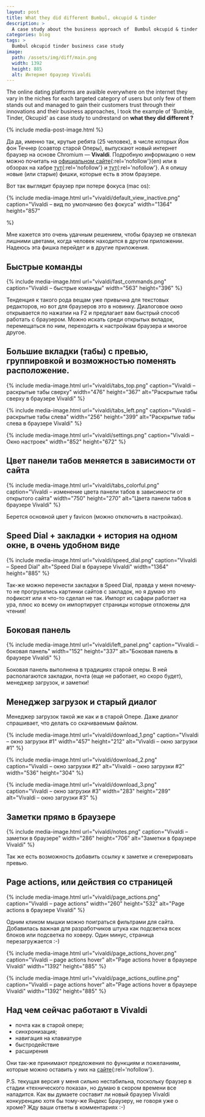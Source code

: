 ```yaml
---
layout: post
title: What they did different Bumbul, okcupid & tinder
description: >
  A case study about the business approach of  Bumbul okcupid & tinder and what they did different.
categories: blog
tags: >
  Bumbul okcupid tinder business case study
image:
  path: /assets/img/diff/main.png
  width: 1392
  height: 885
  alt: Интернет браузер Vivaldi
---
```


The online dating platforms are availble everywhere on the internet they vary in the niches for each targeted category of users but only few of them stands out and managed to gain their customers trust through their innovations and their business approaches, I took the example of 'Bumble, Tinder, Okcupid' as case study to undrestand on **what they did different ?**

{% include media-post-image.html %}

Да да, именно так, крутые ребята (25 человек), в числе которых Йон фон Течнер (соавтор старой Оперы), выпускают новый интернет браузер на основе Chromium — **Vivaldi**. Подробную информацию о нем можно почитать на [официальном сайте](http://vivaldi.com){:rel='nofollow'}(en) или в обзорах на хабре [тут](https://habrahabr.ru/post/248941/){:rel='nofollow'} и [тут](https://habrahabr.ru/post/248961/){:rel='nofollow'}. А я опишу новые (или старые) фишки, которые есть в этом браузере.

Вот так выглядит браузер при потере фокуса (mac os):

{%
	include media-image.html
	url="vivaldi/default_view_inactive.png"
	caption="Vivaldi – вид по умолчанию без фокуса"
	width="1364"
	height="857"

%}

Мне кажется это очень удачным решением, чтобы браузер не отвлекал лишними цветами, когда человек находится в другом приложении. Надеюсь эта фишка перейдет и в другие приложения.

## Быстрые команды

{%
	include media-image.html
	url="vivaldi/fast_commands.png"
	caption="Vivaldi – быстрые команды"
	width="563"
	height="396"
%}

Тенденция к такого рода вещам уже привычна для текстовых редакторов, но вот для браузеров это в новинку. Диалоговое окно открывается по нажатии на F2 и предлагает вам быстрый способ работать с браузером. Можно искать среди открытых вкладок, перемещаться по ним, переходить к настройкам браузера и многое другое.

## Большие вкладки (табы) с превью, группировкой и возможностью поменять расположение.

{% include media-image.html
	url="vivaldi/tabs_top.png"
	caption="Vivaldi – раскрытые табы сверху"
	width="476"
	height="367"
	alt="Раскрытые табы сверху в браузере Vivaldi" %}

{% include media-image.html
	url="vivaldi/tabs_left.png"
	caption="Vivaldi – раскрытые табы слева"
	width="256"
	height="399"
	alt="Раскрытые табы слева в браузере Vivaldi" %}

{%
	include media-image.html
	url="vivaldi/settings.png"
	caption="Vivaldi – Окно настроек"
	width="852"
	height="672"
	  %}

## Цвет панели табов меняется в зависимости от сайта

{% include media-image.html
	url="vivaldi/tabs_colorful.png"
	caption="Vivaldi – изменение цвета панели табов в зависимости от открытого сайта"
	width="750"
	height="270"
	alt="Цвета панели табов в браузере Vivaldi" %}

Берется основной цвет у favicon (можно отключить в настройках).

## Speed Dial + закладки + история на одном окне, в очень удобном виде

{% include media-image.html
	url="vivaldi/speed_dial.png"
	caption="Vivaldi – Speed Dial"
	alt="Speed Dial в браузере Vivaldi"
	width="1364"
	height="885"
	  %}

Так-же можно перенести закладки в Speed Dial, правда у меня почему-то не прогрузились картинки сайтов с закладок, но я думаю это пофиксят или я что-то сделал не так.
Импорт из сафари работает на ура, плюс ко всему он импортирует страницы которые отложены для чтения!

## Боковая панель

{% include media-image.html
	url="vivaldi/left_panel.png"
	caption="Vivaldi – боковая панель"
	width="152"
	height="337"
	alt="Боковая панель в браузере Vivaldi" %}

Боковая панель выполнена в традициях старой оперы. В ней располагаются закладки, почта (еще не работает, но скоро будет), менеджер загрузок, и заметки!

## Менеджер загрузок и старый диалог

Менеджер загрузок такой же как и в старой Опере. Даже диалог спрашивает, что делать со скачиваемым файлом.

{% include media-image.html
	url="vivaldi/download_1.png"
	caption="Vivaldi – окно загрузки #1"
	width="457"
	height="212"
	alt="Vivaldi – окно загрузки #1" %}

{% include media-image.html
	url="vivaldi/download_2.png"
	caption="Vivaldi – окно загрузки #2"
	alt="Vivaldi – окно загрузки #2"
	width="536"
	height="304"
	  %}

{% include media-image.html
	url="vivaldi/download_3.png"
	caption="Vivaldi – окно загрузки #3"
	width="283"
	height="289"
	alt="Vivaldi – окно загрузки #3" %}

## Заметки прямо в браузере

{% include media-image.html
	url="vivaldi/notes.png"
	caption="Vivaldi – заметки в браузере"
	width="286"
	height="706"
	alt="Заметки в браузере Vivaldi" %}

Так же есть возможность добавить ссылку к заметке и сгенерировать превью.

##  Page actions, или действия со страницей

{% include media-image.html
	url="vivaldi/page_actions.png"
	caption="Vivaldi – page actions"
	width="260"
	height="532"
	alt="Page actions в браузере Vivaldi" %}

Одним кликом мышки можно поиграться фильтрами для сайта. Добавилась важная для разработчиков штука как подсветка всех блоков или подсветка по ховеру. Один минус, страница перезагружается :-)

{% include media-image.html
	url="vivaldi/page_actions_hover.png"
	caption="Vivaldi – page actions hover"
	alt="Page actions hover в браузере Vivaldi"
	width="1392"
	height="885"
	  %}

{% include media-image.html
	url="vivaldi/page_actions_outline.png"
	caption="Vivaldi – page actions hover"
	alt="Page actions hover в браузере Vivaldi"
	width="1392"
	height="885"
	  %}

## Над чем сейчас работают в Vivaldi

* почта как в старой опере;
* синхронизация;
* навигация на клавиатуре
* быстродействие
* расширения

Они так-же принимают предложения по функциям и пожеланиям, которые можно оставить у них на [сайте](https://vivaldi.com/#Feedback){:rel='nofollow'}.

P.S. текущая версия у меня сильно нестабильна, поскольку браузер в стадии «технического показа», но думаю в скором времени все наладится.
Как вы думаете составит ли новый браузер Vivaldi конкуренцию хотя бы тому-же Яндекс Браузеру, не говоря уже о хроме? Жду ваши ответы в комментариях :-)


